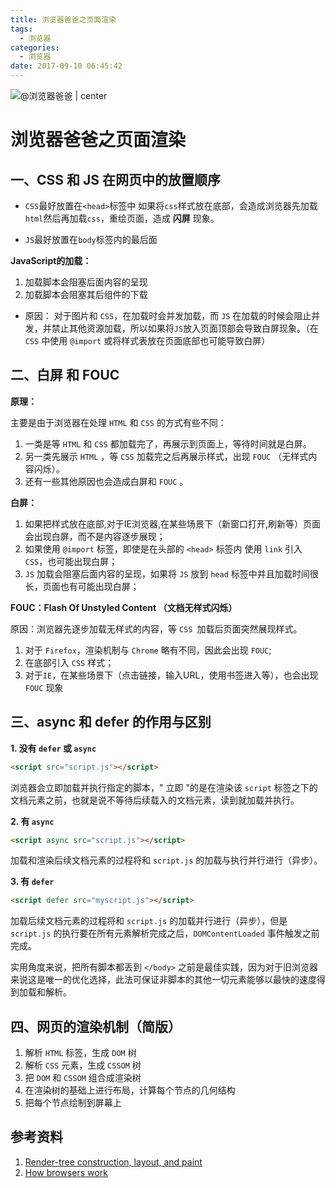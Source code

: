 ```yaml
---
title: 浏览器爸爸之页面渲染
tags:
  - 浏览器
categories:
  - 浏览器
date: 2017-09-10 06:45:42
---
```

![@浏览器爸爸 | center](http://oux9sg1nc.bkt.clouddn.com/17-9-10/67527068.jpg)

# 浏览器爸爸之页面渲染

## 一、CSS 和 JS 在网页中的放置顺序

* `CSS`最好放置在`<head>`标签中
如果将`css`样式放在底部，会造成浏览器先加载`html`然后再加载`css`，重绘页面，造成 **闪屏** 现象。

* `JS`最好放置在`body`标签内的最后面

**JavaScript的加载：**

1. 加载脚本会阻塞后面内容的呈现
2. 加载脚本会阻塞其后组件的下载

* 原因：
对于图片和 `CSS`，在加载时会并发加载，而 `JS` 在加载的时候会阻止并发，并禁止其他资源加载，所以如果将`JS`放入页面顶部会导致白屏现象。（在 `CSS` 中使用 `@import` 或将样式表放在页面底部也可能导致白屏）

## 二、白屏 和 FOUC

**原理：**

主要是由于浏览器在处理 `HTML` 和 `CSS` 的方式有些不同：
1. 一类是等 `HTML` 和 `CSS` 都加载完了，再展示到页面上，等待时间就是白屏。
2. 另一类先展示 `HTML` ，等 `CSS` 加载完之后再展示样式，出现 `FOUC` （无样式内容闪烁）。
3. 还有一些其他原因也会造成白屏和 `FOUC` 。

**白屏：**

1. 如果把样式放在底部,对于IE浏览器,在某些场景下（新窗口打开,刷新等）页面会出现白屏，而不是内容逐步展现；
2. 如果使用 `@import` 标签，即使是在头部的 `<head>` 标签内 使用 `link` 引入 `CSS`，也可能出现白屏；
3. `JS` 加载会阻塞后面内容的呈现，如果将 `JS` 放到 `head` 标签中并且加载时间很长，页面也有可能出现白屏；

**FOUC：Flash Of Unstyled Content （文档无样式闪烁）**

原因：浏览器先逐步加载无样式的内容，等 `CSS `加载后页面突然展现样式。

1. 对于 `Firefox`，渲染机制与 `Chrome` 略有不同，因此会出现 `FOUC`;
2. 在底部引入 `CSS` 样式；
3. 对于`IE`，在某些场景下（点击链接，输入URL，使用书签进入等），也会出现 `FOUC` 现象

## 三、async 和 defer 的作用与区别

**1. 没有 `defer` 或 `async`**
```html
<script src="script.js"></script>
```

浏览器会立即加载并执行指定的脚本，" 立即 "的是在渲染该 `script` 标签之下的文档元素之前，也就是说不等待后续载入的文档元素，读到就加载并执行。

**2. 有 `async`**
```html
<script async src="script.js"></script>
```

加载和渲染后续文档元素的过程将和 `script.js` 的加载与执行并行进行（异步）。

**3. 有 `defer`**
```html
<script defer src="myscript.js"></script>
```

加载后续文档元素的过程将和 `script.js` 的加载并行进行（异步），但是 `script.js` 的执行要在所有元素解析完成之后，`DOMContentLoaded` 事件触发之前完成。

实用角度来说，把所有脚本都丢到 `</body>` 之前是最佳实践，因为对于旧浏览器来说这是唯一的优化选择，此法可保证非脚本的其他一切元素能够以最快的速度得到加载和解析。

## 四、网页的渲染机制（简版）

1. 解析 `HTML` 标签，生成 `DOM` 树
2. 解析 `CSS` 元素，生成 `CSSOM` 树
3. 把 `DOM` 和 `CSSOM` 组合成渲染树
4. 在渲染树的基础上进行布局，计算每个节点的几何结构
5. 把每个节点绘制到屏幕上

## 参考资料
1. [Render-tree construction, layout, and paint](https://developers.google.com/web/fundamentals/performance/critical-rendering-path/render-tree-construction?hl=en)
2. [How browsers work](http://taligarsiel.com/Projects/howbrowserswork1.htm)